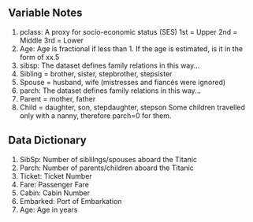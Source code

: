 ## Variable Notes
1. pclass: A proxy for socio-economic status (SES)
  1st = Upper
  2nd = Middle
  3rd = Lower
2. Age: Age is fractional if less than 1. If the age is estimated, is it in the form of xx.5
3. sibsp: The dataset defines family relations in this way...
4. Sibling = brother, sister, stepbrother, stepsister
5. Spouse = husband, wife (mistresses and fiancés were ignored)
6. parch: The dataset defines family relations in this way...
7. Parent = mother, father
8. Child = daughter, son, stepdaughter, stepson
   Some children travelled only with a nanny, therefore parch=0 for them.

## Data Dictionary
1. SibSp: Number of siblilngs/spouses aboard the Titanic
2. Parch: Number of parents/children aboard the Titanic
3. Ticket: Ticket Number
4. Fare: Passenger Fare
5. Cabin: Cabin Number
6. Embarked: Port of Embarkation
7. Age: Age in years
